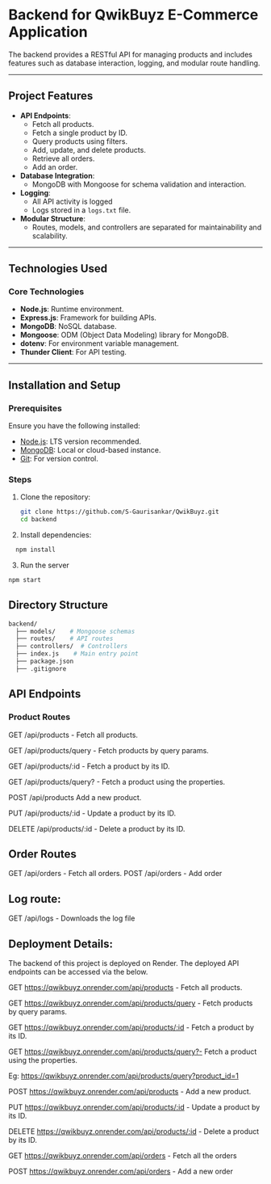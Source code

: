 # Backend for QwikBuyz E-Commerce Application

The backend provides a RESTful API for managing products and includes features such as database interaction, logging, and modular route handling.

---

## **Project Features**

- **API Endpoints**:
  - Fetch all products.
  - Fetch a single product by ID.
  - Query products using filters.
  - Add, update, and delete products.
  - Retrieve all orders.
  - Add an order.
- **Database Integration**:
  - MongoDB with Mongoose for schema validation and interaction.
- **Logging**:
  - All API activity is logged
  - Logs stored in a `logs.txt` file.
- **Modular Structure**:
  - Routes, models, and controllers are separated for maintainability and scalability.

---

## **Technologies Used**

### **Core Technologies**

- **Node.js**: Runtime environment.
- **Express.js**: Framework for building APIs.
- **MongoDB**: NoSQL database.
- **Mongoose**: ODM (Object Data Modeling) library for MongoDB.
- **dotenv**: For environment variable management.
- **Thunder Client**: For API testing.

---

## **Installation and Setup**

### **Prerequisites**

Ensure you have the following installed:

- [Node.js](https://nodejs.org/): LTS version recommended.
- [MongoDB](https://www.mongodb.com/): Local or cloud-based instance.
- [Git](https://git-scm.com/): For version control.

### **Steps**

1. Clone the repository:

   ```bash
   git clone https://github.com/S-Gaurisankar/QwikBuyz.git
   cd backend
   ```
2. Install dependencies:
  ```bash
    npm install
  ```
3. Run the server
  ```bash
  npm start
  ```

## Directory Structure
```bash
backend/
  ├── models/    # Mongoose schemas
  ├── routes/    # API routes
  ├── controllers/  # Controllers
  ├── index.js    # Main entry point
  ├── package.json  
  ├── .gitignore    

```

## API Endpoints
### Product Routes

GET	/api/products	 - Fetch all products.

GET	/api/products/query -	Fetch products by query params.

GET	/api/products/:id	 - Fetch a product by its ID.

GET	/api/products/query? - Fetch a product using the properties.

POST /api/products	Add a new product.

PUT	/api/products/:id - 	Update a product by its ID.

DELETE	/api/products/:id	- Delete a product by its ID.

## Order Routes  
GET	/api/orders	 - Fetch all orders.
POST /api/orders - Add order

## Log route:
GET /api/logs - Downloads the log file

## Deployment Details:
The backend of this project is deployed on Render. The deployed API endpoints can be accessed via the below.

GET     https://qwikbuyz.onrender.com/api/products        - Fetch all products.

GET     https://qwikbuyz.onrender.com/api/products/query - Fetch products by query params.

GET     https://qwikbuyz.onrender.com/api/products/:id   - Fetch a product by its ID.

GET     https://qwikbuyz.onrender.com/api/products/query?- Fetch a product using the properties.

Eg: https://qwikbuyz.onrender.com/api/products/query?product_id=1

POST    https://qwikbuyz.onrender.com/api/products       - Add a new product.

PUT     https://qwikbuyz.onrender.com/api/products/:id   - Update a product by its ID.

DELETE  https://qwikbuyz.onrender.com/api/products/:id   - Delete a product by its ID.


GET     https://qwikbuyz.onrender.com/api/orders - Fetch all the orders

POST    https://qwikbuyz.onrender.com/api/orders  - Add a new order